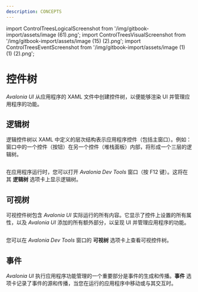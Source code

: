 ```yaml
---
description: CONCEPTS
---
```


import ControlTreesLogicalScreenshot from '/img/gitbook-import/assets/image (61).png';
import ControlTreesVisualScreenshot from '/img/gitbook-import/assets/image (15) (2).png';
import ControlTreesEventScreenshot from '/img/gitbook-import/assets/image (1) (1) (2).png';

# 控件树

_Avalonia UI_ 从应用程序的 XAML 文件中创建控件树，以便能够渲染 UI 并管理应用程序的功能。

## 逻辑树

逻辑控件树以 XAML 中定义的层次结构表示应用程序控件（包括主窗口）。例如：窗口中的一个控件（按钮）在另一个控件（堆栈面板）内部，将形成一个三层的逻辑树。

<img src={ControlTreesLogicalScreenshot} alt=""/>

在应用程序运行时，您可以打开 _Avalonia Dev Tools_ 窗口（按 F12 键）。这将在其 **逻辑树** 选项卡上显示逻辑树。

## 可视树

可视控件树包含 _Avalonia UI_ 实际运行的所有内容。它显示了控件上设置的所有属性，以及 _Avalonia UI_ 添加的所有额外部分，以呈现 UI 并管理应用程序的功能。

<img src={ControlTreesVisualScreenshot} alt=""/>

您可以在 _Avalonia Dev Tools_ 窗口的 **可视树** 选项卡上查看可视控件树。

## 事件

_Avalonia UI_ 执行应用程序功能管理的一个重要部分是事件的生成和传播。**事件** 选项卡记录了事件的源和传播，当您在运行的应用程序中移动或与其交互时。

<img src={ControlTreesEventScreenshot} alt=""/>
